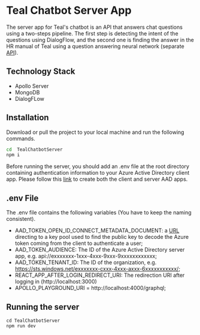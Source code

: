 # Teal Chatbot Server App

The server app for Teal's chatbot is an API that answers chat questions using a two-steps pipeline. The first step is detecting the intent of the questions using DialogFlow, and the second one is finding the answer in the HR manual of Teal using a question answering neural network (separate [API](https://github.com/MohamedMOUMOU/BERTQA_SQUADV2_API)).

## Technology Stack
- Apollo Server
- MongoDB
- DialogFLow

## Installation

Download or pull the project to your local machine and run the following commands.

```sh
cd  TealChatbotServer
npm i
```
 Before running the server, you should add an .env file at the root directory containing authentication information to your Azure Active Directory client app. Please follow this [link](https://ecfmg.gitbook.io/azure-serverless-quickstart/application-design/adding-authentication/aad-application) to create both the client and server AAD apps.
 
 ## .env File
 
 The .env file contains the following variables (You have to keep the naming consistent).
 
- AAD_TOKEN_OPEN_ID_CONNECT_METADATA_DOCUMENT: a [URL](https://login.microsoftonline.com/common/v2.0/.well-known/openid-configuration) directing to a key pool used to find the public key to decode the Azure token coming from the client to authenticate a user;
- AAD_TOKEN_AUDIENCE: The ID of the Azure Active Directory server app, e.g. api://exxxxxxx-1xxx-4xxx-9xxx-9xxxxxxxxxxxx;
- AAD_TOKEN_TENANT_ID: The ID of the organization, e.g. https://sts.windows.net/exxxxxxx-cxxx-4xxx-axxx-6xxxxxxxxxxx/;
- REACT_APP_AFTER_LOGIN_REDIRECT_URI: The redirection URI after logging in (http://localhost:3000)
- APOLLO_PLAYGROUND_URI = http://localhost:4000/graphql;

## Running the server
```
cd TealChatbotServer
npm run dev
```